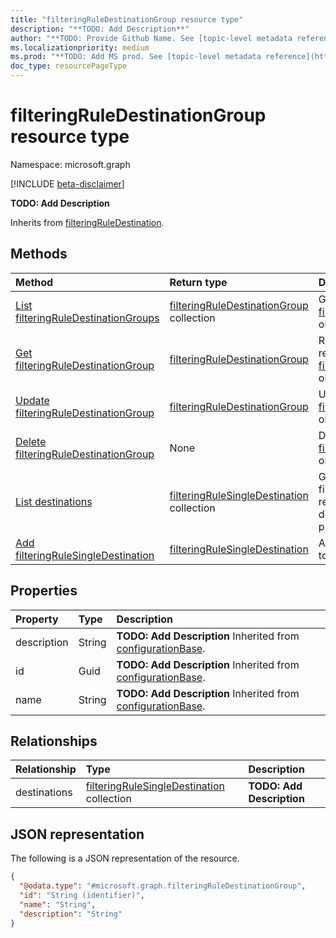```yaml
---
title: "filteringRuleDestinationGroup resource type"
description: "**TODO: Add Description**"
author: "**TODO: Provide Github Name. See [topic-level metadata reference](https://msgo.azurewebsites.net/add/document/guidelines/metadata.html#topic-level-metadata)**"
ms.localizationpriority: medium
ms.prod: "**TODO: Add MS prod. See [topic-level metadata reference](https://msgo.azurewebsites.net/add/document/guidelines/metadata.html#topic-level-metadata)**"
doc_type: resourcePageType
---
```


# filteringRuleDestinationGroup resource type

Namespace: microsoft.graph

[!INCLUDE [beta-disclaimer](../../includes/beta-disclaimer.md)]

**TODO: Add Description**


Inherits from [filteringRuleDestination](../resources/filteringruledestination.md).

## Methods
|Method|Return type|Description|
|:---|:---|:---|
|[List filteringRuleDestinationGroups](../api/filteringruledestinationgroup-list.md)|[filteringRuleDestinationGroup](../resources/filteringruledestinationgroup.md) collection|Get a list of the [filteringRuleDestinationGroup](../resources/filteringruledestinationgroup.md) objects and their properties.|
|[Get filteringRuleDestinationGroup](../api/filteringruledestinationgroup-get.md)|[filteringRuleDestinationGroup](../resources/filteringruledestinationgroup.md)|Read the properties and relationships of a [filteringRuleDestinationGroup](../resources/filteringruledestinationgroup.md) object.|
|[Update filteringRuleDestinationGroup](../api/filteringruledestinationgroup-update.md)|[filteringRuleDestinationGroup](../resources/filteringruledestinationgroup.md)|Update the properties of a [filteringRuleDestinationGroup](../resources/filteringruledestinationgroup.md) object.|
|[Delete filteringRuleDestinationGroup](../api/filteringruledestinationgroup-delete.md)|None|Deletes a [filteringRuleDestinationGroup](../resources/filteringruledestinationgroup.md) object.|
|[List destinations](../api/filteringruledestinationgroup-list-destinations.md)|[filteringRuleSingleDestination](../resources/filteringrulesingledestination.md) collection|Get the filteringRuleSingleDestination resources from the destinations navigation property.|
|[Add filteringRuleSingleDestination](../api/filteringruledestinationgroup-post-destinations.md)|[filteringRuleSingleDestination](../resources/filteringrulesingledestination.md)|Add destinations by posting to the destinations collection.|

## Properties
|Property|Type|Description|
|:---|:---|:---|
|description|String|**TODO: Add Description** Inherited from [configurationBase](../resources/configurationbase.md).|
|id|Guid|**TODO: Add Description** Inherited from [configurationBase](../resources/configurationbase.md).|
|name|String|**TODO: Add Description** Inherited from [configurationBase](../resources/configurationbase.md).|

## Relationships
|Relationship|Type|Description|
|:---|:---|:---|
|destinations|[filteringRuleSingleDestination](../resources/filteringrulesingledestination.md) collection|**TODO: Add Description**|

## JSON representation
The following is a JSON representation of the resource.
<!-- {
  "blockType": "resource",
  "keyProperty": "id",
  "@odata.type": "microsoft.graph.filteringRuleDestinationGroup",
  "baseType": "microsoft.graph.filteringRuleDestination",
  "openType": false
}
-->
``` json
{
  "@odata.type": "#microsoft.graph.filteringRuleDestinationGroup",
  "id": "String (identifier)",
  "name": "String",
  "description": "String"
}
```


